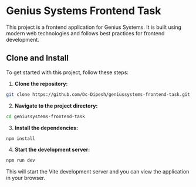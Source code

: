 # Genius Systems Frontend Task

This project is a frontend application for Genius Systems. It is built using modern web technologies and follows best practices for frontend development.

## Clone and Install

To get started with this project, follow these steps:

1. **Clone the repository:**

```sh
git clone https://github.com/Dc-Dipesh/geniussystems-frontend-task.git
```

2. **Navigate to the project directory:**

```sh
cd geniussystems-frontend-task
```

3. **Install the dependencies:**

```sh
npm install
```

4. **Start the development server:**

```sh
npm run dev
```

This will start the Vite development server and you can view the application in your browser.

